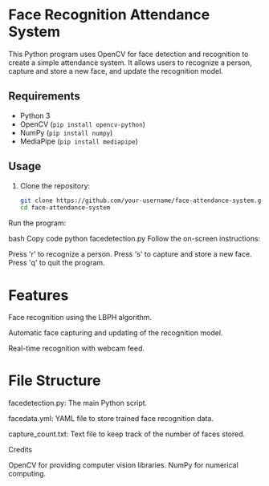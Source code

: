 # Face Recognition Attendance System

This Python program uses OpenCV for face detection and recognition to create a simple attendance system. It allows users to recognize a person, capture and store a new face, and update the recognition model.

## Requirements

- Python 3
- OpenCV (`pip install opencv-python`)
- NumPy (`pip install numpy`)
- MediaPipe (`pip install mediapipe`)

## Usage

1. Clone the repository:

   ```bash
   git clone https://github.com/your-username/face-attendance-system.git
   cd face-attendance-system
   
Run the program:

bash
Copy code
python facedetection.py
Follow the on-screen instructions:

Press 'r' to recognize a person.
Press 's' to capture and store a new face.
Press 'q' to quit the program.

# Features
Face recognition using the LBPH algorithm.

Automatic face capturing and updating of the recognition model.

Real-time recognition with webcam feed.

# File Structure
facedetection.py: The main Python script.

facedata.yml: YAML file to store trained face recognition data.

capture_count.txt: Text file to keep track of the number of faces stored.

Credits

OpenCV for providing computer vision libraries.
NumPy for numerical computing.


